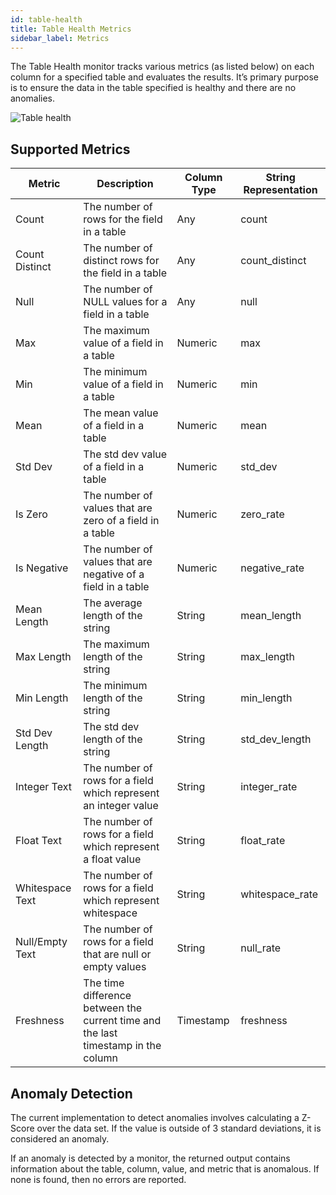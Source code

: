 ```yaml
---
id: table-health
title: Table Health Metrics
sidebar_label: Metrics
---
```


The Table Health monitor tracks various metrics (as listed below) on each column for a specified table and evaluates the results. It’s primary purpose is to ensure the data in the table specified is healthy and there are no anomalies.

<img src="/img/monitors/table_health.png" alt="Table health" />

## Supported Metrics

| Metric          | Description                                                                       | Column Type | String Representation |
| --------------- | --------------------------------------------------------------------------------- | ----------- | --------------------- |
| Count           | The number of rows for the field in a table                                       | Any         | count                 |
| Count Distinct  | The number of distinct rows for the field in a table                              | Any         | count_distinct        |
| Null            | The number of NULL values for a field in a table                                  | Any         | null                  |
| Max             | The maximum value of a field in a table                                           | Numeric     | max                   |
| Min             | The minimum value of a field in a table                                           | Numeric     | min                   |
| Mean            | The mean value of a field in a table                                              | Numeric     | mean                  |
| Std Dev         | The std dev value of a field in a table                                           | Numeric     | std_dev               |
| Is Zero         | The number of values that are zero of a field in a table                          | Numeric     | zero_rate             |
| Is Negative     | The number of values that are negative of a field in a table                      | Numeric     | negative_rate         |
| Mean Length     | The average length of the string                                                  | String      | mean_length           |
| Max Length      | The maximum length of the string                                                  | String      | max_length            |
| Min Length      | The minimum length of the string                                                  | String      | min_length            |
| Std Dev Length  | The std dev length of the string                                                  | String      | std_dev_length        |
| Integer Text    | The number of rows for a field which represent an integer value                   | String      | integer_rate          |
| Float Text      | The number of rows for a field which represent a float value                      | String      | float_rate            |
| Whitespace Text | The number of rows for a field which represent whitespace                         | String      | whitespace_rate       |
| Null/Empty Text | The number of rows for a field that are null or empty values                      | String      | null_rate             |
| Freshness       | The time difference between the current time and the last timestamp in the column | Timestamp   | freshness             |

## Anomaly Detection

The current implementation to detect anomalies involves calculating a Z-Score over the data set. If the value is outside of 3 standard deviations, it is considered an anomaly.

If an anomaly is detected by a monitor, the returned output contains information about the table, column, value, and metric that is anomalous. If none is found, then no errors are reported.
